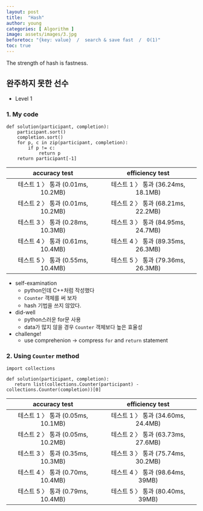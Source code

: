 ```yaml
---
layout: post
title:  "Hash"
author: young
categories: [ Algorithm ]
image: assets/images/3.jpg
beforetoc: "{key: value}  /  search & save fast  /  O(1)"
toc: true
---
```

The strength of hash is fastness.

## 완주하지 못한 선수
* Level 1

### 1. My code

```python3
def solution(participant, completion):
    participant.sort()
    completion.sort()
    for p, c in zip(participant, completion):
        if p != c:
            return p
    return participant[-1]
```

| accuracy test | efficiency test |
|:---:|:---:|
|테스트 1 〉	통과 (0.01ms, 10.2MB)|테스트 1 〉	통과 (36.24ms, 18.1MB)|
|테스트 2 〉	통과 (0.01ms, 10.2MB)|테스트 2 〉	통과 (68.21ms, 22.2MB)|
|테스트 3 〉	통과 (0.28ms, 10.3MB)|테스트 3 〉	통과 (84.95ms, 24.7MB)|
|테스트 4 〉	통과 (0.61ms, 10.4MB)|테스트 4 〉	통과 (89.35ms, 26.3MB)|
|테스트 5 〉	통과 (0.55ms, 10.4MB)|테스트 5 〉	통과 (79.36ms, 26.3MB)|


* self-examination
  - python인데 C++처럼 작성했다
  - `Counter` 객체를 써 보자
  - hash 기법을 쓰지 않았다.
* did-well
  - python스러운 for문 사용
  - data가 많지 않을 경우 `Counter` 객체보다 높은 효율성
* challenge!
  - use comprehenion → compress `for` and `return` statement




### 2. Using `Counter` method
 
 ```python3
import collections

def solution(participant, completion):
    return list(collections.Counter(participant) - collections.Counter(completion))[0]
 ```
 
| accuracy test | efficiency test |
|:---:|:---:|
|테스트 1 〉	통과 (0.05ms, 10.1MB)|테스트 1 〉	통과 (34.60ms, 24.4MB)|
|테스트 2 〉	통과 (0.05ms, 10.2MB)|테스트 2 〉	통과 (63.73ms, 27.6MB)|
|테스트 3 〉	통과 (0.35ms, 10.3MB)|테스트 3 〉	통과 (75.74ms, 30.2MB)|
|테스트 4 〉	통과 (0.70ms, 10.4MB)|테스트 4 〉	통과 (98.64ms, 39MB)|
|테스트 5 〉	통과 (0.79ms, 10.4MB)|테스트 5 〉	통과 (80.40ms, 39MB)|
